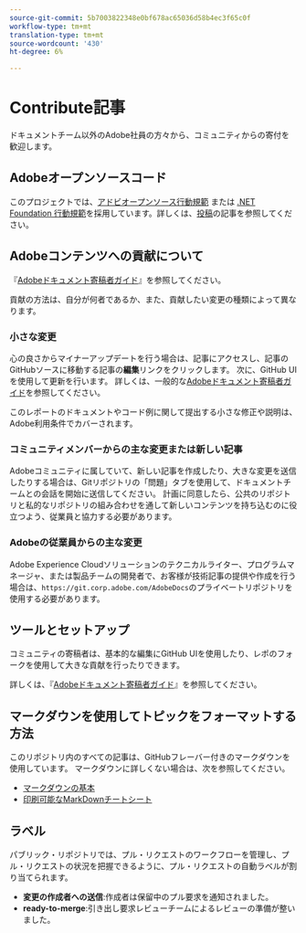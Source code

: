 ```yaml
---
source-git-commit: 5b7003822348e0bf678ac65036d58b4ec3f65c0f
workflow-type: tm+mt
translation-type: tm+mt
source-wordcount: '430'
ht-degree: 6%

---
```

# Contribute記事

ドキュメントチーム以外のAdobe社員の方々から、コミュニティからの寄付を歓迎します。

## Adobeオープンソースコード

このプロジェクトでは、[アドビオープンソース行動規範](code-of-conduct.md) または [.NET Foundation 行動規範](https://dotnetfoundation.org/code-of-conduct)を採用しています。詳しくは、[投稿](contributing.md)の記事を参照してください。

## Adobeコンテンツへの貢献について

『[Adobeドキュメント寄稿者ガイド](https://docs.adobe.com/content/help/en/contributor/contributor-guide/introduction.html)』を参照してください。

貢献の方法は、自分が何者であるか、また、貢献したい変更の種類によって異なります。

### 小さな変更

心の良さからマイナーアップデートを行う場合は、記事にアクセスし、記事のGitHubソースに移動する記事の&#x200B;**編集**&#x200B;リンクをクリックします。 次に、GitHub UIを使用して更新を行います。 詳しくは、一般的な[Adobeドキュメント寄稿者ガイド](https://docs.adobe.com/content/help/en/contributor/contributor-guide/introduction.html)を参照してください。

このレポートのドキュメントやコード例に関して提出する小さな修正や説明は、Adobe利用条件でカバーされます。

### コミュニティメンバーからの主な変更または新しい記事

Adobeコミュニティに属していて、新しい記事を作成したり、大きな変更を送信したりする場合は、Gitリポジトリの「問題」タブを使用して、ドキュメントチームとの会話を開始に送信してください。 計画に同意したら、公共のリポジトリと私的なリポジトリの組み合わせを通して新しいコンテンツを持ち込むのに役立つよう、従業員と協力する必要があります。

<!--
If you submit a pull request with significant changes to documentation and code examples, you'll see a message in the pull request asking you to submit an online contribution license agreement (CLA). We need you to complete the online form before we can review your pull request.
-->

### Adobeの従業員からの主な変更

Adobe Experience Cloudソリューションのテクニカルライター、プログラムマネージャ、または製品チームの開発者で、お客様が技術記事の提供や作成を行う場合は、`https://git.corp.adobe.com/AdobeDocs`のプライベートリポジトリを使用する必要があります。

<!--Employees from other parts of the Adobe world should use the public repo for minor updates.-->

## ツールとセットアップ

コミュニティの寄稿者は、基本的な編集にGitHub UIを使用したり、レポのフォークを使用して大きな貢献を行ったりできます。

詳しくは、『[Adobeドキュメント寄稿者ガイド](https://docs.adobe.com/content/help/en/contributor/contributor-guide/introduction.html)』を参照してください。

## マークダウンを使用してトピックをフォーマットする方法

このリポジトリ内のすべての記事は、GitHubフレーバー付きのマークダウンを使用しています。 マークダウンに詳しくない場合は、次を参照してください。

* [マークダウンの基本](https://help.github.com/articles/getting-started-with-writing-and-formatting-on-github/)
* [印刷可能なMarkDownチートシート](https://guides.github.com/pdfs/markdown-cheatsheet-online.pdf)

## ラベル

パブリック・リポジトリでは、プル・リクエストのワークフローを管理し、プル・リクエストの状況を把握できるように、プル・リクエストの自動ラベルが割り当てられます。

* **変更の作成者への送信**:作成者は保留中のプル要求を通知されました。
* **ready-to-merge**:引き出し要求レビューチームによるレビューの準備が整いました。

